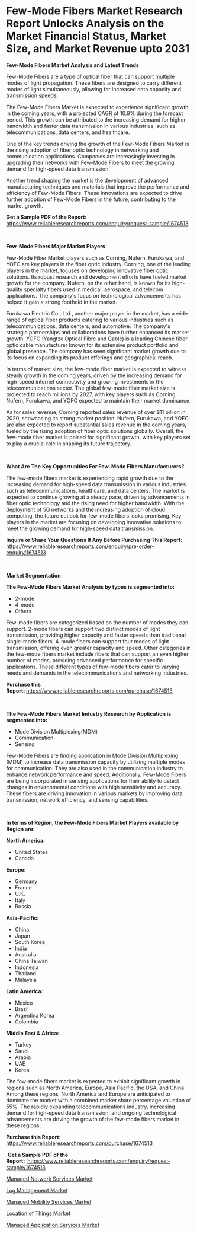 <p><h1>Few-Mode Fibers Market Research Report Unlocks Analysis on the Market Financial Status, Market Size, and Market Revenue upto 2031</h1></p><p><strong>Few-Mode Fibers Market Analysis and Latest Trends</strong></p>
<p><p>Few-Mode Fibers are a type of optical fiber that can support multiple modes of light propagation. These fibers are designed to carry different modes of light simultaneously, allowing for increased data capacity and transmission speeds. </p><p>The Few-Mode Fibers Market is expected to experience significant growth in the coming years, with a projected CAGR of 10.9% during the forecast period. This growth can be attributed to the increasing demand for higher bandwidth and faster data transmission in various industries, such as telecommunications, data centers, and healthcare.</p><p>One of the key trends driving the growth of the Few-Mode Fibers Market is the rising adoption of fiber optic technology in networking and communication applications. Companies are increasingly investing in upgrading their networks with Few-Mode Fibers to meet the growing demand for high-speed data transmission.</p><p>Another trend shaping the market is the development of advanced manufacturing techniques and materials that improve the performance and efficiency of Few-Mode Fibers. These innovations are expected to drive further adoption of Few-Mode Fibers in the future, contributing to the market growth.</p></p>
<p><strong>Get a Sample PDF of the Report:&nbsp;</strong> <a href="https://www.reliableresearchreports.com/enquiry/request-sample/1674513">https://www.reliableresearchreports.com/enquiry/request-sample/1674513</a></p>
<p>&nbsp;</p>
<p><strong>Few-Mode Fibers Major Market Players</strong></p>
<p><p>Few-Mode Fiber Market players such as Corning, Nufern, Furukawa, and YOFC are key players in the fiber optic industry. Corning, one of the leading players in the market, focuses on developing innovative fiber optic solutions. Its robust research and development efforts have fueled market growth for the company. Nufern, on the other hand, is known for its high-quality specialty fibers used in medical, aerospace, and telecom applications. The company's focus on technological advancements has helped it gain a strong foothold in the market.</p><p>Furukawa Electric Co., Ltd., another major player in the market, has a wide range of optical fiber products catering to various industries such as telecommunications, data centers, and automotive. The company's strategic partnerships and collaborations have further enhanced its market growth. YOFC (Yangtze Optical Fibre and Cable) is a leading Chinese fiber optic cable manufacturer known for its extensive product portfolio and global presence. The company has seen significant market growth due to its focus on expanding its product offerings and geographical reach.</p><p>In terms of market size, the few-mode fiber market is expected to witness steady growth in the coming years, driven by the increasing demand for high-speed internet connectivity and growing investments in the telecommunications sector. The global few-mode fiber market size is projected to reach millions by 2027, with key players such as Corning, Nufern, Furukawa, and YOFC expected to maintain their market dominance.</p><p>As for sales revenue, Corning reported sales revenue of over $11 billion in 2020, showcasing its strong market position. Nufern, Furukawa, and YOFC are also expected to report substantial sales revenue in the coming years, fueled by the rising adoption of fiber optic solutions globally. Overall, the few-mode fiber market is poised for significant growth, with key players set to play a crucial role in shaping its future trajectory.</p></p>
<p>&nbsp;</p>
<p><strong>What Are The Key Opportunities For Few-Mode Fibers Manufacturers?</strong></p>
<p><p>The few-mode fibers market is experiencing rapid growth due to the increasing demand for high-speed data transmission in various industries such as telecommunications, healthcare, and data centers. The market is expected to continue growing at a steady pace, driven by advancements in fiber optic technology and the rising need for higher bandwidth. With the deployment of 5G networks and the increasing adoption of cloud computing, the future outlook for few-mode fibers looks promising. Key players in the market are focusing on developing innovative solutions to meet the growing demand for high-speed data transmission.</p></p>
<p><strong>Inquire or Share Your Questions If Any Before Purchasing This Report:</strong> <a href="https://www.reliableresearchreports.com/enquiry/pre-order-enquiry/1674513">https://www.reliableresearchreports.com/enquiry/pre-order-enquiry/1674513</a></p>
<p>&nbsp;</p>
<p><strong>Market Segmentation</strong></p>
<p><strong>The Few-Mode Fibers Market Analysis by types is segmented into:</strong></p>
<p><ul><li>2-mode</li><li>4-mode</li><li>Others</li></ul></p>
<p><p>Few-mode fibers are categorized based on the number of modes they can support. 2-mode fibers can support two distinct modes of light transmission, providing higher capacity and faster speeds than traditional single-mode fibers. 4-mode fibers can support four modes of light transmission, offering even greater capacity and speed. Other categories in the few-mode fibers market include fibers that can support an even higher number of modes, providing advanced performance for specific applications. These different types of few-mode fibers cater to varying needs and demands in the telecommunications and networking industries.</p></p>
<p><strong>Purchase this Report:&nbsp;</strong><a href="https://www.reliableresearchreports.com/purchase/1674513">https://www.reliableresearchreports.com/purchase/1674513</a></p>
<p>&nbsp;</p>
<p><strong>The Few-Mode Fibers Market Industry Research by Application is segmented into:</strong></p>
<p><ul><li>Mode Division Multiplexing(MDM)</li><li>Communication</li><li>Sensing</li></ul></p>
<p><p>Few-Mode Fibers are finding application in Mode Division Multiplexing (MDM) to increase data transmission capacity by utilizing multiple modes for communication. They are also used in the communication industry to enhance network performance and speed. Additionally, Few-Mode Fibers are being incorporated in sensing applications for their ability to detect changes in environmental conditions with high sensitivity and accuracy. These fibers are driving innovation in various markets by improving data transmission, network efficiency, and sensing capabilities.</p></p>
<p>&nbsp;</p>
<p><strong>In terms of Region, the Few-Mode Fibers Market Players available by Region are:</strong></p>
<p>
    <p> <strong> North America: </strong>
        <ul>
            <li>United States</li>
            <li>Canada</li>
        </ul>
        </p> 
    <p> <strong> Europe: </strong>
        <ul>
            <li>Germany</li>
            <li>France</li>
            <li>U.K.</li>
            <li>Italy</li>
            <li>Russia</li>
        </ul>
        </p> 
    <p> <strong> Asia-Pacific: </strong>
        <ul>
            <li>China</li>
            <li>Japan</li>
            <li>South Korea</li>
            <li>India</li>
            <li>Australia</li>
            <li>China Taiwan</li>
            <li>Indonesia</li>
            <li>Thailand</li>
            <li>Malaysia</li>
        </ul>
        </p> 
    <p> <strong> Latin America: </strong>
        <ul>
            <li>Mexico</li>
            <li>Brazil</li>
            <li>Argentina Korea</li>
            <li>Colombia</li>
        </ul>
        </p> 
    <p> <strong> Middle East & Africa: </strong>
        <ul>
            <li>Turkey</li>
            <li>Saudi</li>
            <li>Arabia</li>
            <li>UAE</li>
            <li>Korea</li>
        </ul>
    </p>
    </p>
<p><p>The few-mode fibers market is expected to exhibit significant growth in regions such as North America, Europe, Asia Pacific, the USA, and China. Among these regions, North America and Europe are anticipated to dominate the market with a combined market share percentage valuation of 55%. The rapidly expanding telecommunications industry, increasing demand for high-speed data transmission, and ongoing technological advancements are driving the growth of the few-mode fibers market in these regions.</p></p>
<p><strong>Purchase this Report: </strong><a href="https://www.reliableresearchreports.com/purchase/1674513">https://www.reliableresearchreports.com/purchase/1674513</a></p>
<p>&nbsp;<strong>Get a Sample PDF of the Report:&nbsp;&nbsp;</strong><a href="https://www.reliableresearchreports.com/enquiry/request-sample/1674513">https://www.reliableresearchreports.com/enquiry/request-sample/1674513</a></p>
<p><strong></strong></p>
<p><p><a href="https://medium.com/@lawrenceguerrero666/managed-network-services-market-competitive-analysis-market-trends-and-forecast-to-2031-b9bb8dc93e40">Managed Network Services Market</a></p><p><a href="https://medium.com/@lawrenceguerrero666/log-management-market-size-reveals-the-best-marketing-channels-in-global-industry-b91dd32a81e4">Log Management Market</a></p><p><a href="https://medium.com/@lawrenceguerrero666/managed-mobility-services-market-furnishes-information-on-market-share-market-trends-and-market-bebffb43bf5d">Managed Mobility Services Market</a></p><p><a href="https://medium.com/@lawrenceguerrero666/location-of-things-market-the-key-to-successful-business-strategy-forecast-till-2031-89817d520fc4">Location of Things Market</a></p><p><a href="https://medium.com/@lawrenceguerrero666/managed-application-services-market-the-key-to-successful-business-strategy-forecast-till-2031-f33ad1850de6">Managed Application Services Market</a></p></p>